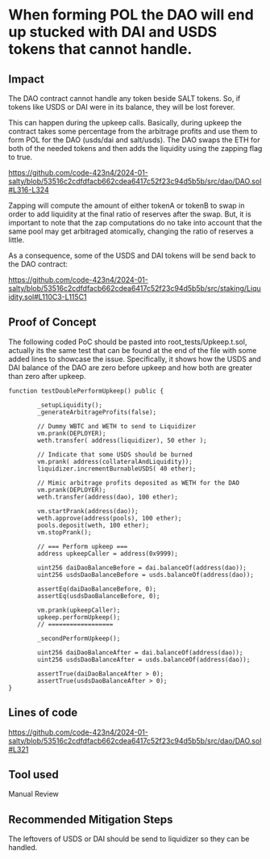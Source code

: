 # When forming POL the DAO will end up stucked with DAI and USDS tokens that cannot handle.
## Impact
The DAO contract cannot handle any token beside SALT tokens. So, if tokens like USDS or DAI were in its balance, they will be lost forever.

This can happen during the upkeep calls. Basically, during upkeep the contract takes some percentage from the arbitrage profits and use them to form POL for the DAO (usds/dai and salt/usds). The DAO swaps the ETH for both of the needed tokens and then adds the liquidity using the zapping flag to true.

https://github.com/code-423n4/2024-01-salty/blob/53516c2cdfdfacb662cdea6417c52f23c94d5b5b/src/dao/DAO.sol#L316-L324

Zapping will compute the amount of either tokenA or tokenB to swap in order to add liquidity at the final ratio of reserves after the swap. But, it is important to note that the zap computations do no take into account that the same pool may get arbitraged atomically, changing the ratio of reserves a little.

As a consequence, some of the USDS and DAI tokens will be send back to the DAO contract:

https://github.com/code-423n4/2024-01-salty/blob/53516c2cdfdfacb662cdea6417c52f23c94d5b5b/src/staking/Liquidity.sol#L110C3-L115C1

## Proof of Concept
The following coded PoC should be pasted into root_tests/Upkeep.t.sol, actually its the same test that can be found at the end of the file with some added lines to showcase the issue. Specifically, it shows how the USDS and DAI balance of the DAO are zero before upkeep and how both are greater than zero after upkeep.
```solidity
function testDoublePerformUpkeep() public {

        _setupLiquidity();
        _generateArbitrageProfits(false);

    	// Dummy WBTC and WETH to send to Liquidizer
    	vm.prank(DEPLOYER);
    	weth.transfer( address(liquidizer), 50 ether );

    	// Indicate that some USDS should be burned
    	vm.prank( address(collateralAndLiquidity));
    	liquidizer.incrementBurnableUSDS( 40 ether);

    	// Mimic arbitrage profits deposited as WETH for the DAO
    	vm.prank(DEPLOYER);
    	weth.transfer(address(dao), 100 ether);

    	vm.startPrank(address(dao));
    	weth.approve(address(pools), 100 ether);
    	pools.deposit(weth, 100 ether);
    	vm.stopPrank();

        // === Perform upkeep ===
        address upkeepCaller = address(0x9999);

        uint256 daiDaoBalanceBefore = dai.balanceOf(address(dao));
        uint256 usdsDaoBalanceBefore = usds.balanceOf(address(dao));

        assertEq(daiDaoBalanceBefore, 0);
        assertEq(usdsDaoBalanceBefore, 0);

        vm.prank(upkeepCaller);
        upkeep.performUpkeep();
        // ==================

        _secondPerformUpkeep();

        uint256 daiDaoBalanceAfter = dai.balanceOf(address(dao));
        uint256 usdsDaoBalanceAfter = usds.balanceOf(address(dao));

        assertTrue(daiDaoBalanceAfter > 0);
        assertTrue(usdsDaoBalanceAfter > 0);
}
```

## Lines of code
https://github.com/code-423n4/2024-01-salty/blob/53516c2cdfdfacb662cdea6417c52f23c94d5b5b/src/dao/DAO.sol#L321

## Tool used
Manual Review

## Recommended Mitigation Steps
The leftovers of USDS or DAI should be send to liquidizer so they can be handled.